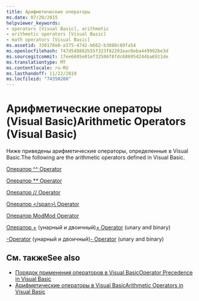 ```yaml
---
title: Арифметические операторы
ms.date: 07/20/2015
helpviewer_keywords:
- operators [Visual Basic], arithmetic
- arithmetic operators [Visual Basic]
- math operators [Visual Basic]
ms.assetid: 330178e0-a375-4742-b662-b3080c89fa54
ms.openlocfilehash: 747d5d8882b55f323f82202eac0eba449992be3d
ms.sourcegitcommit: 17ee6605e01ef32506f8fdc686954244ba6911de
ms.translationtype: MT
ms.contentlocale: ru-RU
ms.lasthandoff: 11/22/2019
ms.locfileid: "74350208"
---
```

# <a name="arithmetic-operators-visual-basic"></a><span data-ttu-id="98b9f-102">Арифметические операторы (Visual Basic)</span><span class="sxs-lookup"><span data-stu-id="98b9f-102">Arithmetic Operators (Visual Basic)</span></span>
<span data-ttu-id="98b9f-103">Ниже приведены арифметические операторы, определенные в Visual Basic.</span><span class="sxs-lookup"><span data-stu-id="98b9f-103">The following are the arithmetic operators defined in Visual Basic.</span></span>  
  
 [<span data-ttu-id="98b9f-104">Оператор ^</span><span class="sxs-lookup"><span data-stu-id="98b9f-104">^ Operator</span></span>](../../../visual-basic/language-reference/operators/exponentiation-operator.md)  
  
 [<span data-ttu-id="98b9f-105">Оператор \*</span><span class="sxs-lookup"><span data-stu-id="98b9f-105">\* Operator</span></span>](../../../visual-basic/language-reference/operators/multiplication-operator.md)  
  
 [<span data-ttu-id="98b9f-106">Оператор /</span><span class="sxs-lookup"><span data-stu-id="98b9f-106">/ Operator</span></span>](../../../visual-basic/language-reference/operators/floating-point-division-operator.md)  
  
 [<span data-ttu-id="98b9f-107">Оператор \</span><span class="sxs-lookup"><span data-stu-id="98b9f-107">\ Operator</span></span>](../../../visual-basic/language-reference/operators/integer-division-operator.md)  
  
 [<span data-ttu-id="98b9f-108">Оператор Mod</span><span class="sxs-lookup"><span data-stu-id="98b9f-108">Mod Operator</span></span>](../../../visual-basic/language-reference/operators/mod-operator.md)  
  
 <span data-ttu-id="98b9f-109">[Оператор +](../../../visual-basic/language-reference/operators/addition-operator.md) (унарный и двоичный)</span><span class="sxs-lookup"><span data-stu-id="98b9f-109">[+ Operator](../../../visual-basic/language-reference/operators/addition-operator.md) (unary and binary)</span></span>  
  
 <span data-ttu-id="98b9f-110">[-Operator](../../../visual-basic/language-reference/operators/subtraction-operator.md) (унарный и двоичный)</span><span class="sxs-lookup"><span data-stu-id="98b9f-110">[- Operator](../../../visual-basic/language-reference/operators/subtraction-operator.md) (unary and binary)</span></span>  
  
## <a name="see-also"></a><span data-ttu-id="98b9f-111">См. также</span><span class="sxs-lookup"><span data-stu-id="98b9f-111">See also</span></span>

- [<span data-ttu-id="98b9f-112">Порядок применения операторов в Visual Basic</span><span class="sxs-lookup"><span data-stu-id="98b9f-112">Operator Precedence in Visual Basic</span></span>](../../../visual-basic/language-reference/operators/operator-precedence.md)
- [<span data-ttu-id="98b9f-113">Арифметические операторы в Visual Basic</span><span class="sxs-lookup"><span data-stu-id="98b9f-113">Arithmetic Operators in Visual Basic</span></span>](../../../visual-basic/programming-guide/language-features/operators-and-expressions/arithmetic-operators.md)
